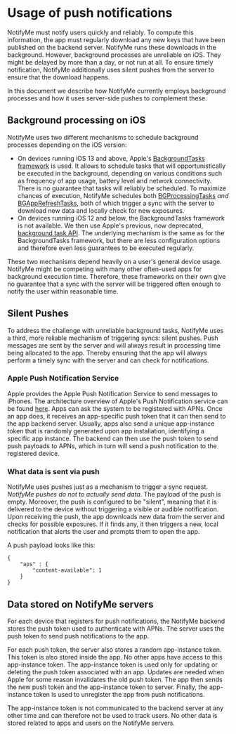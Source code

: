 # Usage of push notifications

NotifyMe must notify users quickly and reliably. To compute this information, the app must regularly download any new keys that have been published on the backend server. NotifyMe runs these downloads in the background. However, background processes are unreliable on iOS. They might be delayed by more than a day, or not run at all. To ensure timely notification, NotifyMe additionally uses silent pushes from the server to ensure that the download happens.

In this document we describe how NotifyMe currently employs background processes and how it uses server-side pushes to complement these.

## Background processing on iOS

NotifyMe uses two different mechanisms to schedule background processes depending on the iOS version:

* On devices running iOS 13 and above, Apple's [BackgroundTasks framework](https://developer.apple.com/documentation/backgroundtasks) is used. It allows to schedule tasks that will opportunistically be executed in the background, depending on various conditions such as frequency of app usage, battery level and network connectivity. There is no guarantee that tasks will reliably be scheduled. To maximize chances of execution, NotifyMe schedules both [BGProcessingTasks](https://developer.apple.com/documentation/backgroundtasks/bgprocessingtask) *and* [BGAppRefreshTasks](https://developer.apple.com/documentation/backgroundtasks/bgapprefreshtask), both of which trigger a sync with the server to download new data and locally check for new exposures.
* On devices running iOS 12 and below, the BackgroundTasks framework is not available. We then use Apple's previous, now deprecated, [background task API](https://developer.apple.com/documentation/uikit/uiapplicationdelegate/1623125-application). The underlying mechanism is the same as for the BackgroundTasks framework, but there are less configuration options and therefore even less guarantees to be executed regularly.

These two mechanisms depend heavily on a user's general device usage. NotifyMe might be competing with many other often-used apps for background execution time. Therefore, these frameworks on their own give no guarantee that a sync with the server will be triggered often enough to notify the user within reasonable time.

## Silent Pushes
To address the challenge with unreliable background tasks, NotifyMe uses a third, more reliable mechanism of triggering syncs: silent pushes. Push messages are sent by the server and will always result in processing time being allocated to the app. Thereby ensuring that the app will always perform a timely sync with the server and can check for notifications.

### Apple Push Notification Service
Apple provides the Apple Push Notification Service to send messages to iPhones. The architecture overview of Apple's Push Notification service can be found [here](https://developer.apple.com/library/archive/documentation/NetworkingInternet/Conceptual/RemoteNotificationsPG/APNSOverview.html#//apple_ref/doc/uid/TP40008194-CH8-SW1). Apps can ask the system to be registered with APNs. Once an app does, it receives an app-specific push token that it can then send to the app backend server. Usually, apps also send a unique app-instance token that is randomly generated upon app installation, identifying a specific app instance. The backend can then use the push token to send push payloads to APNs, which in turn will send a push notification to the registered device.

### What data is sent via push
NotifyMe uses pushes just as a mechanism to trigger a sync request. _NotifyMe pushes do not to actually send  data_.  The payload of the push is empty. Moreover, the push is configured to be "silent", meaning that it is delivered to the device without triggering a visible or audible notification. Upon receiving the push, the app downloads new data from the server and checks for possible exposures. If it finds any, it then triggers a new, local notification that alerts the user and prompts them to open the app.

A push payload looks like this:
```
{
    "aps" : {
        "content-available": 1
    }
}
```

## Data stored on NotifyMe servers
For each device that registers for push notifications, the NotifyMe backend stores the push token used to authenticate with APNs. The server uses the push token to send push notifications to the app.

For each push token, the server also stores a random app-instance token. This token is also stored inside the app. No other apps have access to this app-instance token. The app-instance token is used only for updating or deleting the push token associated with an app. Updates are needed when Apple for some reason invalidates the old push token. The app then sends the new push token and the app-instance token to server. Finally, the app-instance token is used to unregister the app from push notifications.

The app-instance token is not communicated to the backend server at any other time  and can therefore not be used to track users. No other data is stored related to apps and users on the NotifyMe servers.
